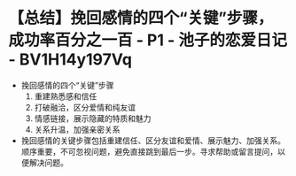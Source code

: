 # 【总结】挽回感情的四个“关键”步骤，成功率百分之一百 - P1 - 池子的恋爱日记 - BV1H14y197Vq

-   挽回感情的四个“关键”步骤
    1.  重建熟悉感和信任
    2.  打破融洽，区分爱情和纯友谊
    3.  情感链接，展示隐藏的特质和魅力
    4.  关系升温，加强亲密关系
-   挽回感情的关键步骤包括重建信任、区分友谊和爱情、展示魅力、加强关系。顺序重要，不可忽视问题，避免直接跳到最后一步。寻求帮助或留言提问，以便解决问题。